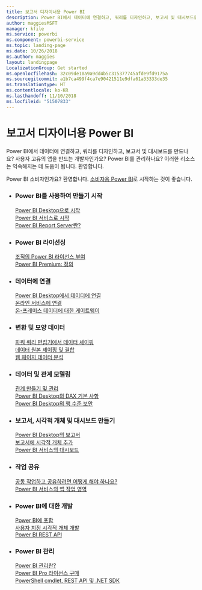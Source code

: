 ```yaml
---
title: 보고서 디자이너용 Power BI
description: Power BI에서 데이터에 연결하고, 쿼리를 디자인하고, 보고서 및 대시보드를 만드나요? 사용자 고유의 앱을 만드는 개발자 또는 Power BI 관리자인가요?
author: maggiesMSFT
manager: kfile
ms.service: powerbi
ms.component: powerbi-service
ms.topic: landing-page
ms.date: 10/26/2018
ms.author: maggies
layout: landingpage
LocalizationGroup: Get started
ms.openlocfilehash: 32c09de10a9a9dd4b5c315377745afde9fd9175a
ms.sourcegitcommit: a1b7ca499f4ca7e90421511e9dfa61a33333de35
ms.translationtype: HT
ms.contentlocale: ko-KR
ms.lasthandoff: 11/10/2018
ms.locfileid: "51507833"
---
```

# <a name="power-bi-for-report-designers"></a>보고서 디자이너용 Power BI

Power BI에서 데이터에 연결하고, 쿼리를 디자인하고, 보고서 및 대시보드를 만드나요? 사용자 고유의 앱을 만드는 개발자인가요? Power BI를 관리하나요? 이러한 리소스는 익숙해지는 데 도움이 됩니다. 환영합니다.

Power BI 소비자인가요? 환영합니다. [소비자용 Power BI](consumer/power-bi-consumer-landing.md)로 시작하는 것이 좋습니다.

<ul class="panelContent cardsF"> 
              <li> 
                             <div class="cardSize"> 
                                           <div class="cardPadding"> 
                                                          <div class="card"> 
                                                                        <div class="cardText"> 
                                                                                      <h3>Power BI를 사용하여 만들기 시작</h3> 
                                                                                      <p></p>
                                                                                            <a href="desktop-what-is-desktop.md">Power BI Desktop으로 시작</a><br/> 
                                                                                            <a href="power-bi-overview.md">Power BI 서비스로 시작</a><br/> 
                                                                                            <a href="report-server/get-started.md">Power BI Report Server란?</a>
                                                                        </div> 
                                                          </div> 
                                           </div> 
                             </div> 
              </li>
              <li> 
                             <div class="cardSize"> 
                                           <div class="cardPadding"> 
                                                          <div class="card"> 
                                                                        <div class="cardText"> 
                                                                                      <h3>Power BI 라이선싱</h3> 
                                                                                      <p></p>
                                                                                            <a href="service-admin-licensing-organization.md">조직의 Power BI 라이선스 부여</a><br/> 
                                                                                            <a href="service-premium.md">Power BI Premium: 정의</a> 
                                                                        </div> 
                                                          </div> 
                                           </div> 
                             </div> 
              </li>
              <li> 
                             <div class="cardSize"> 
                                           <div class="cardPadding"> 
                                                          <div class="card"> 
                                                                        <div class="cardText"> 
                                                                                      <h3>데이터에 연결</h3> 
                                                                                      <p></p>
                                                                                            <a href="desktop-quickstart-connect-to-data.md">Power BI Desktop에서 데이터에 연결</a><br/> 
                                                                                            <a href="service-connect-to-services.md">온라인 서비스에 연결</a><br/> 
                                                                                            <a href="service-gateway-install.md">온-프레미스 데이터에 대한 게이트웨이</a>
                                                                        </div> 
                                                          </div> 
                                           </div> 
                             </div> 
              </li>
              <li> 
                             <div class="cardSize"> 
                                           <div class="cardPadding"> 
                                                          <div class="card"> 
                                                                        <div class="cardText"> 
                                                                                      <h3>변환 및 모양 데이터</h3> 
                                                                                      <p></p>
                                                                                            <a href="desktop-common-query-tasks.md">파워 쿼리 편집기에서 데이터 셰이핑</a><br/> 
                                                                                            <a href="desktop-shape-and-combine-data.md">데이터 원본 셰이핑 및 결합</a><br/> 
                                                                                            <a href="desktop-tutorial-importing-and-analyzing-data-from-a-web-page.md">웹 페이지 데이터 분석</a>
                                                                        </div> 
                                                          </div> 
                                           </div> 
                             </div> 
              </li>
              <li> 
                             <div class="cardSize"> 
                                           <div class="cardPadding"> 
                                                          <div class="card"> 
                                                                       <div class="cardText"> 
                                                                                      <h3>데이터 및 관계 모델링</h3> 
                                                                                      <p></p>
                                                                                            <a href="desktop-create-and-manage-relationships.md">관계 만들기 및 관리</a><br/>
                                                                                            <a href="desktop-quickstart-learn-dax-basics.md">Power BI Desktop의 DAX 기본 사항</a><br/> 
                                                                                            <a href="service-admin-rls.md">Power BI Desktop의 행 수준 보안</a> 
                                                                        </div> 
                                                          </div> 
                                           </div> 
                             </div> 
              </li>
              <li> 
                             <div class="cardSize"> 
                                           <div class="cardPadding"> 
                                                          <div class="card"> 
                                                                        <div class="cardText"> 
                                                                                      <h3>보고서, 시각적 개체 및 대시보드 만들기</h3> 
                                                                                      <p></p>
                                                                                            <a href="desktop-report-view.md">Power BI Desktop의 보고서</a><br/> 
                                                                                            <a href="power-bi-report-add-visualizations-i.md">보고서에 시각적 개체 추가</a><br/> 
                                                                                            <a href="service-dashboard-create.md">Power BI 서비스의 대시보드</a>
                                                                        </div> 
                                                          </div> 
                                           </div> 
                             </div> 
              </li>
              <li> 
                             <div class="cardSize"> 
                                           <div class="cardPadding"> 
                                                          <div class="card"> 
                                                                        <div class="cardText"> 
                                                                                      <h3>작업 공유</h3> 
                                                                                      <p></p>
                                                                                            <a href="service-how-to-collaborate-distribute-dashboards-reports.md">공동 작업하고 공유하려면 어떻게 해야 하나요?</a><br/>
                                                                                            <a href="service-create-workspaces.md">Power BI 서비스의 앱 작업 영역</a> 
                                                                        </div> 
                                                          </div> 
                                           </div> 
                             </div> 
              </li>
              <li> 
                             <div class="cardSize"> 
                                           <div class="cardPadding"> 
                                                          <div class="card"> 
                                                                        <div class="cardText"> 
                                                                                      <h3>Power BI에 대한 개발</h3> 
                                                                                      <p></p>
                                                                                            <a href="developer/embedding.md">Power BI에 포함</a><br/> 
                                                                                            <a href="developer/custom-visual-develop-tutorial.md">사용자 지정 시각적 개체 개발</a><br/> 
                                                                                            <a href="https://docs.microsoft.com/rest/api/power-bi">Power BI REST API</a>
                                                                        </div> 
                                                          </div> 
                                           </div> 
                             </div> 
              </li>
              <li> 
                             <div class="cardSize"> 
                                           <div class="cardPadding"> 
                                                          <div class="card"> 
                                                                        <div class="cardText"> 
                                                                                      <h3>Power BI 관리</h3> 
                                                                                      <p></p>
                                                                                            <a href="service-admin-administering-power-bi-in-your-organization.md">Power BI 관리란?</a><br/> 
                                                                                            <a href="service-admin-purchasing-power-bi-pro.md">Power BI Pro 라이선스 구매</a><br/>
                                                                                            <a href="service-admin-reference.md">PowerShell cmdlet, REST API 및 .NET SDK</a>
                                                                        </div> 
                                                          </div> 
                                           </div> 
                             </div> 
              </li>
</ul>



